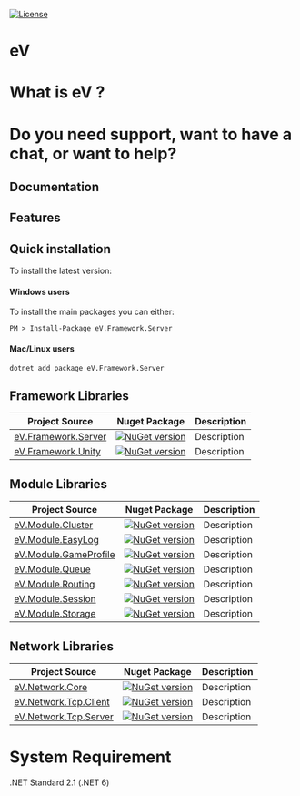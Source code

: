 [![License](https://img.shields.io/badge/License-Apache%202.0-blue.svg?style=flat-square&logo=Apache)](LICENSE)

# eV

# What is eV ?

# Do you need support, want to have a chat, or want to help?

## Documentation

## Features

## Quick installation

To install the latest version:

#### Windows users

To install the main packages you can either:

```
PM > Install-Package eV.Framework.Server
```

#### Mac/Linux users

```
dotnet add package eV.Framework.Server
```

## Framework Libraries

| Project Source                                                                                         | Nuget Package                                                                                                              |  Description |
|--------------------------------------------------------------------------------------------------------|----------------------------------------------------------------------------------------------------------------------------|-----------|
| [eV.Framework.Server](https://github.com/ParticleEnergy/eV/tree/main/eV.Framework/eV.Framework.Server) | [![NuGet version](https://img.shields.io/nuget/v/eV.Framework.Server)](https://www.nuget.org/packages/eV.Framework.Server) | Description |
| [eV.Framework.Unity](https://github.com/ParticleEnergy/eV/tree/main/eV.Framework/eV.Framework.Unity)  | [![NuGet version](https://img.shields.io/nuget/v/eV.Framework.Unity)](https://www.nuget.org/packages/eV.Framework.Unity)   | Description |


## Module Libraries


| Project Source                                                                                      | Nuget Package                                                                                                              |  Description |
|-----------------------------------------------------------------------------------------------------|----------------------------------------------------------------------------------------------------------------------------|-----------|
| [eV.Module.Cluster](https://github.com/ParticleEnergy/eV/tree/main/eV.Module/eV.Module.Cluster)     | [![NuGet version](https://img.shields.io/nuget/v/eV.Module.Cluster)](https://www.nuget.org/packages/eV.Module.Cluster) | Description |
| [eV.Module.EasyLog](https://github.com/ParticleEnergy/eV/tree/main/eV.Module/eV.Module.EasyLog)     | [![NuGet version](https://img.shields.io/nuget/v/eV.Module.EasyLog)](https://www.nuget.org/packages/eV.Module.EasyLog) | Description |
| [eV.Module.GameProfile](https://github.com/ParticleEnergy/eV/tree/main/eV.Module/eV.Module.GameProfile) | [![NuGet version](https://img.shields.io/nuget/v/eV.Module.GameProfile)](https://www.nuget.org/packages/eV.Module.GameProfile) | Description |
| [eV.Module.Queue](https://github.com/ParticleEnergy/eV/tree/main/eV.Module/eV.Module.Queue)       | [![NuGet version](https://img.shields.io/nuget/v/eV.Module.Queue)](https://www.nuget.org/packages/eV.Module.Queue) | Description |
| [eV.Module.Routing](https://github.com/ParticleEnergy/eV/tree/main/eV.Module/eV.Module.Routing)     | [![NuGet version](https://img.shields.io/nuget/v/eV.Module.Routing)](https://www.nuget.org/packages/eV.Module.Routing) | Description |
| [eV.Module.Session](https://github.com/ParticleEnergy/eV/tree/main/eV.Module/eV.Module.Session)     | [![NuGet version](https://img.shields.io/nuget/v/eV.Module.Session)](https://www.nuget.org/packages/eV.Module.Session) | Description |
| [eV.Module.Storage](https://github.com/ParticleEnergy/eV/tree/main/eV.Module/eV.Module.Storage)     | [![NuGet version](https://img.shields.io/nuget/v/eV.Module.Storage)](https://www.nuget.org/packages/eV.Module.Storage) | Description |


## Network Libraries


| Project Source                                                                                             | Nuget Package                                                                                                                |  Description |
|------------------------------------------------------------------------------------------------------------|------------------------------------------------------------------------------------------------------------------------------|-----------|
| [eV.Network.Core](https://github.com/ParticleEnergy/eV/tree/main/eV.Network/eV.Network.Core)               | [![NuGet version](https://img.shields.io/nuget/v/eV.Network.Core)](https://www.nuget.org/packages/eV.Network.Core)     | Description |
| [eV.Network.Tcp.Client](https://github.com/ParticleEnergy/eV/tree/main/eV.Network/eV.Network.Tcp.Client) | [![NuGet version](https://img.shields.io/nuget/v/eV.Network.Tcp.Client)](https://www.nuget.org/packages/eV.Network.Tcp.Client) | Description |
| [eV.Network.Tcp.Server](https://github.com/ParticleEnergy/eV/tree/main/eV.Network/eV.Network.Tcp.Server) | [![NuGet version](https://img.shields.io/nuget/v/eV.Network.Tcp.Server)](https://www.nuget.org/packages/eV.Network.Tcp.Server) | Description |


# System Requirement
.NET Standard 2.1 (.NET 6)
